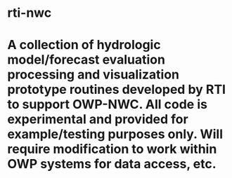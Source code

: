 # rti-nwc
# A collection of hydrologic model/forecast evaluation processing and visualization prototype routines developed by RTI to support OWP-NWC.   All code is experimental and provided for example/testing purposes only. Will require modification to work within OWP systems for data access, etc.
